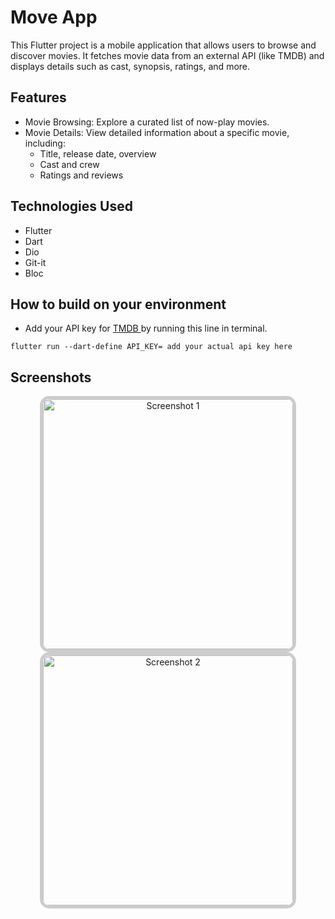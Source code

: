 # Move App

This Flutter project is a mobile application that allows users to browse and discover movies. It fetches movie data from an external API (like TMDB) and displays details such as cast, synopsis, ratings, and more.
## Features
- Movie Browsing: Explore a curated list of now-play movies.
- Movie Details: View detailed information about a specific movie, including:
  * Title, release date, overview
  * Cast and crew
  * Ratings and reviews

## Technologies Used
- Flutter
- Dart
- Dio
- Git-it
- Bloc

## How to build on your environment
- Add your API key for <a href="https://www.themoviedb.org//"> TMDB </a> by running this line in terminal.

```shell
flutter run --dart-define API_KEY= add your actual api key here
```


  
## Screenshots

<div align="center">
  <img src="https://github.com/Asiasama710/FlutterMoveApp/assets/105972942/61533046-7d76-4510-9f48-5b606eb0cabb" alt="Screenshot 1" width="400" style="border: 5px solid #ccc; border-radius: 15px;">
  <img src="https://github.com/Asiasama710/FlutterMoveApp/assets/105972942/7936efcc-aa0e-4e75-9a23-18563b2cbf37" alt="Screenshot 2" width="400" style="border: 5px solid #ccc; border-radius: 15px;">








